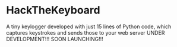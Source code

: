 # HackTheKeyboard
A tiny keylogger developed with just 15 lines of Python code, which captures keystrokes and sends those to your web server
UNDER DEVELOPMENT!!! SOON LAUNCHING!!!
